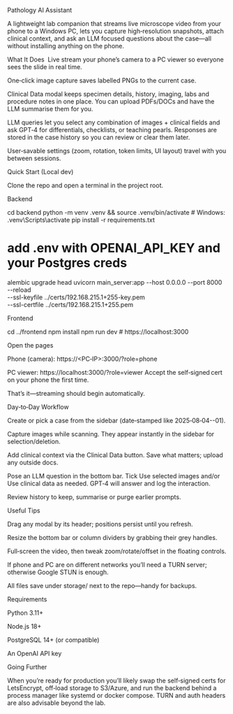 Pathology AI Assistant

A lightweight lab companion that streams live microscope video from your phone to a Windows PC, lets you capture high‑resolution snapshots, attach clinical context, and ask an LLM focused questions about the case—all without installing anything on the phone.

What It Does 
Live stream your phone’s camera to a PC viewer so everyone sees the slide in real time.

One‑click image capture saves labelled PNGs to the current case.

Clinical Data modal keeps specimen details, history, imaging, labs and procedure notes in one place. You can upload PDFs/DOCs and have the LLM summarise them for you.

LLM queries let you select any combination of images + clinical fields and ask GPT‑4 for differentials, checklists, or teaching pearls. Responses are stored in the case history so you can review or clear them later.

User‑savable settings (zoom, rotation, token limits, UI layout) travel with you between sessions.

Quick Start (Local dev)

Clone the repo and open a terminal in the project root.

Backend

cd backend
python -m venv .venv && source .venv/bin/activate   # Windows: .venv\Scripts\activate
pip install -r requirements.txt
# add .env with OPENAI_API_KEY and your Postgres creds
alembic upgrade head
uvicorn main_server:app --host 0.0.0.0 --port 8000 \
  --reload \
  --ssl-keyfile ../certs/192.168.215.1+255-key.pem \
  --ssl-certfile ../certs/192.168.215.1+255.pem

Frontend

cd ../frontend
npm install
npm run dev   # https://localhost:3000

Open the pages

Phone (camera): https://<PC‑IP>:3000/?role=phone

PC viewer:       https://localhost:3000/?role=viewer
Accept the self‑signed cert on your phone the first time.

That’s it—streaming should begin automatically.

Day‑to‑Day Workflow

Create or pick a case from the sidebar (date‑stamped like 2025‑08‑04--01).

Capture images while scanning. They appear instantly in the sidebar for selection/deletion.

Add clinical context via the Clinical Data button. Save what matters; upload any outside docs.

Pose an LLM question in the bottom bar. Tick Use selected images and/or Use clinical data as needed. GPT‑4 will answer and log the interaction.

Review history to keep, summarise or purge earlier prompts.

Useful Tips

Drag any modal by its header; positions persist until you refresh.

Resize the bottom bar or column dividers by grabbing their grey handles.

Full‑screen the video, then tweak zoom/rotate/offset in the floating controls.

If phone and PC are on different networks you’ll need a TURN server; otherwise Google STUN is enough.

All files save under storage/ next to the repo—handy for backups.

Requirements

Python 3.11+

Node.js 18+

PostgreSQL 14+ (or compatible)

An OpenAI API key

Going Further

When you’re ready for production you’ll likely swap the self‑signed certs for LetsEncrypt, off‑load storage to S3/Azure, and run the backend behind a process manager like systemd or docker compose. TURN and auth headers are also advisable beyond the lab.